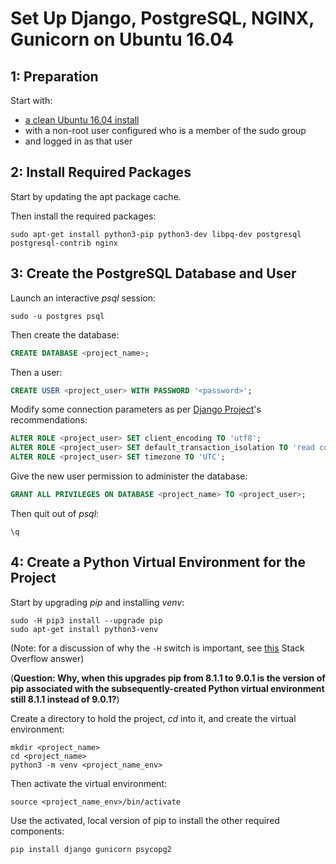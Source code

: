 Set Up Django, PostgreSQL, NGINX, Gunicorn on Ubuntu 16.04
==========================================================

1: Preparation
--------------
Start with:
- [a clean Ubuntu 16.04 install][link01]
- with a non-root user configured who is a member of the sudo group
- and logged in as that user


2: Install Required Packages
----------------------------
Start by updating the apt package cache.

Then install the required packages:

```
sudo apt-get install python3-pip python3-dev libpq-dev postgresql postgresql-contrib nginx
```


3: Create the PostgreSQL Database and User
------------------------------------------
Launch an interactive *psql* session:

```
sudo -u postgres psql
```

Then create the database:

```SQL
CREATE DATABASE <project_name>;
```

Then a user:

```SQL
CREATE USER <project_user> WITH PASSWORD '<password>';
```

Modify some connection parameters as per [Django Project][link02]'s recommendations:

```SQL
ALTER ROLE <project_user> SET client_encoding TO 'utf8';
ALTER ROLE <project_user> SET default_transaction_isolation TO 'read committed';
ALTER ROLE <project_user> SET timezone TO 'UTC';
```

Give the new user permission to administer the database:

```SQL
GRANT ALL PRIVILEGES ON DATABASE <project_name> TO <project_user>;
```

Then quit out of *psql*:

```
\q
```


4: Create a Python Virtual Environment for the Project
------------------------------------------------------

Start by upgrading *pip* and installing *venv*:

```
sudo -H pip3 install --upgrade pip
sudo apt-get install python3-venv
```

(Note: for a discussion of why the `-H` switch is important, see [this][link03] Stack Overflow answer)

(**Question: Why, when this upgrades pip from 8.1.1 to 9.0.1 is the version of pip associated with the subsequently-created Python virtual environment still 8.1.1 instead of 9.0.1?**)

Create a directory to hold the project, *cd* into it, and create the virtual environment:

```
mkdir <project_name>
cd <project_name>
python3 -m venv <project_name_env>
```

Then activate the virtual environment:

```
source <project_name_env>/bin/activate
```

Use the activated, local version of pip to install the other required components:

```
pip install django gunicorn psycopg2
```


[link01]: https://github.com/Crossroadsman/ServerAdmin/blob/master/LinodeAdminChecklist.md
[link02]: https://docs.djangoproject.com/en/1.11/ref/databases/#optimizing-postgresql-s-configuration "Django Documentation: Optimizing PostgreSQL's Configuration"
[link03]: https://stackoverflow.com/questions/43623025/what-does-sudo-h-do "Stack Overflow: What does sudo -H do?"
